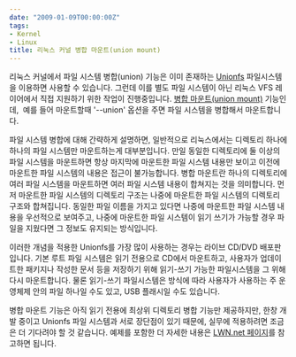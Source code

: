 ```yaml
---
date: "2009-01-09T00:00:00Z"
tags:
- Kernel
- Linux
title: 리눅스 커널 병합 마운트(union mount)
---
```


리눅스 커널에서 파일 시스템 병합(union) 기능은 이미 존재하는 [Unionfs](http://lwn.net/Articles/217084/) 파일시스템을 이용하면 사용할 수 있습니다. 그런데 이를 별도 파일 시스템이 아닌 리눅스 VFS 레이어에서 직접 지원하기 위한 작업이 진행중입니다. [병합 마운트(union mount)](http://lwn.net/Articles/308920/) 기능인데,  예를 들어 마운트할때 '--union' 옵션을 주면 파일 시스템을 병합해서 마운트합니다.

파일 시스템 병합에 대해 간략하게 설명하면, 일반적으로 리눅스에서는 디렉토리 하나에 하나의 파일 시스템만 마운트하는게 대부분입니다. 만일 동일한 디렉토리에 둘 이상의 파일 시스템을 마운트하면 항상 마지막에 마운트한 파일 시스템 내용만 보이고 이전에 마운트한 파일 시스템의 내용은 접근이 불가능합니다. 병합 마운트란 하나의 디렉토리에 여러 파일 시스템을 마운트하면 여러 파일 시스템 내용이 합쳐지는 것을 의미합니다. 먼저 마운트한 파일 시스템의 디렉토리 구조는 나중에 마운트한 파일 시스템의 디렉토리 구조와 합쳐집니다. 동일한 파일 이름을 가지고 있다면 나중에 마운트한 파일 시스템 내용을 우선적으로 보여주고, 나중에 마운트한 파일 시스템이 읽기 쓰기가 가능할 경우 파일을 지웠다면 그 정보도 유지되는 방식입니다.

이러한 개념을 적용한 Unionfs를 가장 많이 사용하는 경우는 라이브 CD/DVD 배포판입니다. 기본 루트 파일 시스템은 읽기 전용으로 CD에서 마운트하고, 사용자가 업데이트한 패키지나 작성한 문서 등을 저장하기 위해 읽기-쓰기 가능한 파일시스템을 그 위해 다시 마운트합니다. 물론 읽기-쓰기 파일시스템은 방식에 따라 사용자가 사용하는 주 운영체제 안의 파일 하나일 수도 있고, USB 플래시일 수도 있습니다.

병합 마운트 기능은 아직 읽기 전용에 최상위 디렉토리 병합 기능만 제공하지만, 한창 개발 중이고 Unionfs 파일 시스템과 서로 장단점이 있기 때문에, 실무에 적용하려면 조금은 더 기다려야 할 것 같습니다. 예제를 포함한 더 자세한 내용은 [LWN.net 페이지](http://lwn.net/Articles/312641/)를 참고하면 됩니다.

